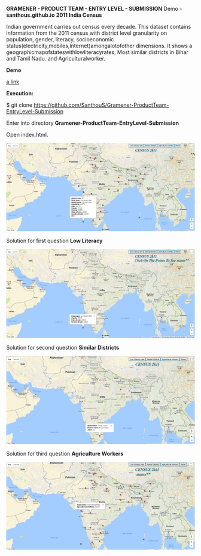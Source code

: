 **GRAMENER - PRODUCT TEAM - ENTRY LEVEL - SUBMISSION**
Demo - **santhous.github.io**
**2011 India Census**

Indian government carries out census every decade. This dataset contains information from the 2011 census with district 
level granularity on population, gender, literacy, socioeconomic status(electricity,mobiles,Internet)amongalotofother 
dimensions. It shows a geographicmapofstateswithlowliteracyrates, Most similar districts in Bihar and Tamil Nadu. and
Agriculturalworker.

**Demo** 

[a link](https://santhous.github.io)

**Execution:**

$ git clone https://github.com/SanthouS/Gramener-ProductTeam-EntryLevel-Submission

Enter into directory **Gramener-ProductTeam-EntryLevel-Submission**

Open index.html.

![Screenshot 1](https://github.com/SanthouS/Gramener-ProductTeam-EntryLevel-Submission/blob/master/index.jpg?raw=true "Index")

Solution for first question **Low Literacy**

![Screenshot 2](https://github.com/SanthouS/Gramener-ProductTeam-EntryLevel-Submission/blob/master/low_literacy.png?raw=true "Low Literacy")

Solution for second question **Similar Districts**

![Screenshot 3](https://github.com/SanthouS/Gramener-ProductTeam-EntryLevel-Submission/blob/master/similar_districts.png?raw=true "Similar Districts")

Solution for third question **Agriculture Workers**

![Screenshot 4](https://github.com/SanthouS/Gramener-ProductTeam-EntryLevel-Submission/blob/master/agriculture_workers.png?raw=true "Agriculture Workers")



